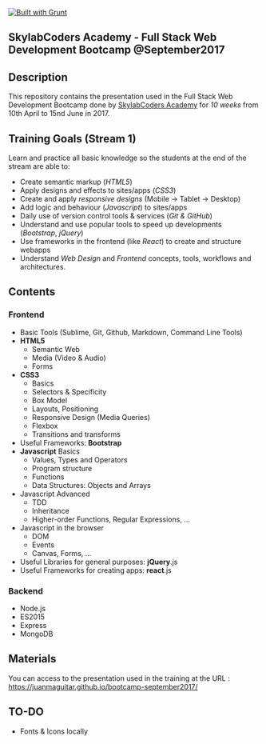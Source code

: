 [![Built with Grunt](https://cdn.gruntjs.com/builtwith.png)](http://gruntjs.com/)

## SkylabCoders Academy - Full Stack Web Development Bootcamp @September2017

## Description ##

This repository contains the presentation used in the Full Stack Web Development Bootcamp done by [SkylabCoders Academy](http://www.skylabcoders.com/es/) for _10 weeks_ from 10th April to 15nd June in 2017.

## Training Goals (Stream 1) ##

Learn and practice all basic knowledge so the students at the end of the stream are able to:

- Create semantic markup (_HTML5_)
- Apply designs and effects to sites/apps (_CSS3_)
- Create and apply _responsive designs_ (Mobile -> Tablet -> Desktop)
- Add logic and behaviour (_Javascript_) to sites/apps
- Daily use of version control tools & services (_Git & GitHub_)
- Understand and use popular tools to speed up developments (_Bootstrap_, _jQuery_)
- Use frameworks in the frontend (like _React_) to create and structure webapps
- Understand _Web Design_ and _Frontend_ concepts, tools, workflows and architectures.

## Contents ##

### Frontend

- Basic Tools (Sublime, Git, Github, Markdown, Command Line Tools)
- **HTML5**
    + Semantic Web
    + Media (Video & Audio)
    + Forms
- **CSS3**
    + Basics    
    + Selectors & Specificity
    + Box Model
    + Layouts, Positioning
    + Responsive Design (Media Queries)
    + Flexbox
    + Transitions and transforms
- Useful Frameworks: **Bootstrap**
- **Javascript** Basics
    + Values, Types and Operators
    + Program structure
    + Functions
    + Data Structures: Objects and Arrays
- Javascript Advanced
    + TDD
    + Inheritance
    + Higher-order Functions, Regular Expressions, ...
- Javascript in the browser
    + DOM
    + Events
    + Canvas, Forms, ...
- Useful Libraries for general purposes: **jQuery**.js
- Useful Frameworks for creating apps: **react**.js

### Backend

- Node.js
- ES2015
- Express
- MongoDB

## Materials ##

You can access to the presentation used in the training at the URL : https://juanmaguitar.github.io/bootcamp-september2017/

## TO-DO ##

- Fonts & Icons locally
